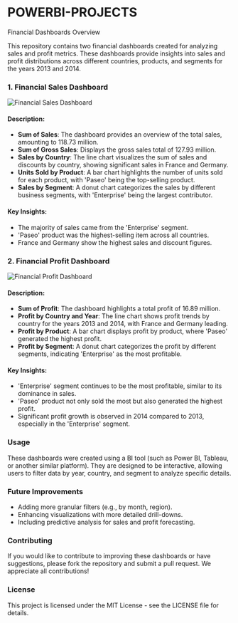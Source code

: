 # POWERBI-PROJECTS
 Financial Dashboards Overview

This repository contains two financial dashboards created for analyzing sales and profit metrics. These dashboards provide insights into sales and profit distributions across different countries, products, and segments for the years 2013 and 2014.

### 1. Financial Sales Dashboard
![Financial Sales Dashboard](./Sales) <!-- Update the file path as necessary -->

#### Description:
- **Sum of Sales**: The dashboard provides an overview of the total sales, amounting to 118.73 million.
- **Sum of Gross Sales**: Displays the gross sales total of 127.93 million.
- **Sales by Country**: The line chart visualizes the sum of sales and discounts by country, showing significant sales in France and Germany.
- **Units Sold by Product**: A bar chart highlights the number of units sold for each product, with 'Paseo' being the top-selling product.
- **Sales by Segment**: A donut chart categorizes the sales by different business segments, with 'Enterprise' being the largest contributor.

#### Key Insights:
- The majority of sales came from the 'Enterprise' segment.
- 'Paseo' product was the highest-selling item across all countries.
- France and Germany show the highest sales and discount figures.

### 2. Financial Profit Dashboard
![Financial Profit Dashboard](.Profit) <!-- Update the file path as necessary -->

#### Description:
- **Sum of Profit**: The dashboard highlights a total profit of 16.89 million.
- **Profit by Country and Year**: The line chart shows profit trends by country for the years 2013 and 2014, with France and Germany leading.
- **Profit by Product**: A bar chart displays profit by product, where 'Paseo' generated the highest profit.
- **Profit by Segment**: A donut chart categorizes the profit by different segments, indicating 'Enterprise' as the most profitable.

#### Key Insights:
- 'Enterprise' segment continues to be the most profitable, similar to its dominance in sales.
- 'Paseo' product not only sold the most but also generated the highest profit.
- Significant profit growth is observed in 2014 compared to 2013, especially in the 'Enterprise' segment.

### Usage
These dashboards were created using a BI tool (such as Power BI, Tableau, or another similar platform). They are designed to be interactive, allowing users to filter data by year, country, and segment to analyze specific details.

### Future Improvements
- Adding more granular filters (e.g., by month, region).
- Enhancing visualizations with more detailed drill-downs.
- Including predictive analysis for sales and profit forecasting.

### Contributing
If you would like to contribute to improving these dashboards or have suggestions, please fork the repository and submit a pull request. We appreciate all contributions!

### License
This project is licensed under the MIT License - see the LICENSE file for details.
